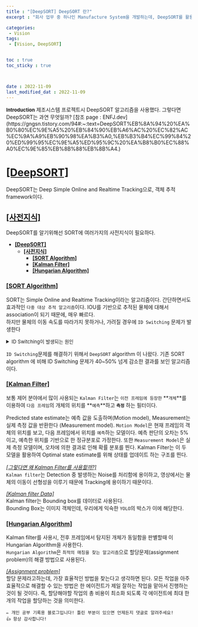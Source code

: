 ```yaml
---
title : "[DeepSORT] DeepSORT 란?"
excerpt : "회사 업무 중 하나인 Manufacture System을 개발하는데, DeepSORT를 활용한다. 그 설명이다."

categories: 
 - Vision
tags: 
 - [Vision, DeepSORT]


toc : true
toc_sticky : true



date : 2022-11-09
last_modified_dat : 2022-11-09
---
```

<div class='notice' markdown='1'>
<b><font size='2'>Introduction</font></b>  
제조시스템 프로젝트시 DeepSORT 알고리즘을 사용했다. 그렇다면 DeepSORT는 과연 무엇일까?  
[참조 page : ENFJ.dev](https://gngsn.tistory.com/94#:~:text=DeepSORT%EB%8A%94%20%EA%B0%80%EC%9E%A5%20%EB%84%90%EB%A6%AC%20%EC%82%AC%EC%9A%A9%EB%90%98%EA%B3%A0,%EB%B3%B4%EC%99%84%20%ED%99%95%EC%9E%A5%ED%95%9C%20%EA%B8%B0%EC%88%A0%EC%9E%85%EB%8B%88%EB%8B%A4.)
</div>

# **<u>[DeepSORT]</u>**
DeepSORT는 Deep Simple Online and Realtime Tracking으로, 객체 추적 framework이다.  

## **<u>[사전지식]</u>**
DeepSORT를 알기위해선 SORT에 여러가지의 사전지식이 필요하다. 
- [**\[DeepSORT\]**](#deepsort)
  - [**\[사전지식\]**](#사전지식)
    - [**\[SORT Algorithm\]**](#sort-algorithm)
    - [**\[Kalman Filter\]**](#kalman-filter)
    - [**\[Hungarian Algorithm\]**](#hungarian-algorithm)

### **<u>[SORT Algorithm]</u>** 
SORT는 Simple Online and Realtime Tracking이라는 알고리즘이다. 간단하면서도 효과적인 `다중 대상 추적 알고리즘`이다. IOU를 기반으로 추적된 물체에 대해서 association이 되기 때문에, 매우 빠르다.  
하지만 물체의 이동 속도를 따라가지 못하거나, 가려질 경우에 `ID Switching` 문제가 발생한다
<details>
<summary><font size='2'>ID Switching이 발생되는 원인</font></summary>
<div markdown='1'>
1. 물체의 속도가 빠르게 움직여 IoU가 작게 판단되어 발생한다. [IoU](#iou)
2. 가려짐, Occulusion이 발생시, Detecting Box의 크기가 작아져 IoU 값이 낮아 발생한다.
</div>
</details>

`ID Switching`문제를 해결하기 위해서 `DeepSORT` algorithm 이 나왔다. 기존 SORT algorithm 에 비해 ID Switching 문제가 40~50% 넘게 감소한 결과를 보인 알고리즘이다.

### **<u>[Kalman Filter]</u>**
보통 제어 분야에서 많이 사용되는 `Kalman Filter`는 `이전 프레임에 등장한` **`개체`**를 이용하여 `다음 프레임`의 개체의 위치를 **`예측`**하고 **`측정`** 하는 필터이다.  

Predicted state estimate는 예측 값을 도출하며(Motion model), Measurement는 실제 측정 값을 반환한다 (Measurement model). `Motion Model`은 현재 프레임의 객체의 위치를 보고, 다음 프레임에서 위치를 `예측`하는 모델이다. 예측 판단의 오차는 5%이고, 예측한 위치를 기반으로 한 정규분포로 가정한다. 또한 `Measurement Model`은 실제 측정 모델이며, 오차에 의한 결과로 인해 확률 분포를 띈다. Kalman Filter는 이 두 모델을 활용하여 Optimal state estimate를 위해 상태를 업데이트 하는 구조를 띈다.

*<u>[그렇다면 왜 Kalman Filter를 사용할까?]</u>*  
`Kalman filter`는 Detection 중 발생하는 Noise를 처리함에 용이하고, 영상에서는 물체의 이동이 선형성을 이루기 때문에 Tracking에 용이하기 때문이다.  

*<u>[Kalman filter Data]</u>*  
Kalman filter는 Bounding box를 데이터로 사용된다.  
Bounding Box는 이미지 객체인데, 우리에게 익숙한 `YOLO`의 박스가 이에 해당한다.  

### **<u>[Hungarian Algorithm]</u>**  
Kalman filter를 사용시, 전후 프레임에서 탐지된 개체가 동일함을 판별할때 이 Hungarian Algorithm을 사용한다.  
`Hungarian Algorithm`은 `최적의 매칭을 찾는 알고리즘`으로 할당문제(assignment problem)의 해결 방법으로 사용된다.

*<u>[Assignment problem]</u>*  
할당 문제라고하는데, 가장 효율적인 방법을 찾는다고 생각하면 된다. 모든 작업을 아주 효율적으로 해결할 수 있는 방법은 한 에이전트가 제일 잘하는 작업을 맡아서 진행하는 것이 될 것이다. 즉, 할당해야할 작업의 총 비용이 최소화 되도록 각 에이전트에 최대 한 개의 작업을 할당하는 것을 의미한다.


```
✏️ 개인 공부 기록용 블로그입니다! 틀린 부분이 있으면 언제든지 댓글로 알려주세요!
👍 항상 감사합니다!
```